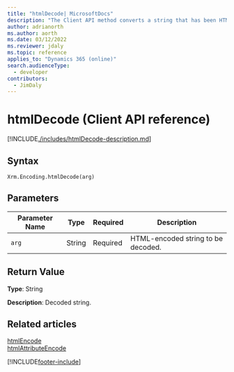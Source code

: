 ```yaml
---
title: "htmlDecode| MicrosoftDocs"
description: "The Client API method converts a string that has been HTML-encoded into a decoded string."
author: adrianorth
ms.author: aorth
ms.date: 03/12/2022
ms.reviewer: jdaly
ms.topic: reference
applies_to: "Dynamics 365 (online)"
search.audienceType: 
  - developer
contributors:
  - JimDaly
---
```

# htmlDecode (Client API reference)



[!INCLUDE[./includes/htmlDecode-description.md](./includes/htmlDecode-description.md)] 

## Syntax

`Xrm.Encoding.htmlDecode(arg)`

## Parameters

|Parameter Name | Type| Required  |Description  |
| --- |---|---|---|
|`arg`| String | Required  |HTML-encoded string to be decoded.  |


## Return Value

**Type**: String

**Description**: Decoded string.

## Related articles

[htmlEncode](htmlEncode.md)   
[htmlAttributeEncode](htmlAttributeEncode.md)

[!INCLUDE[footer-include](../../../../../includes/footer-banner.md)]
